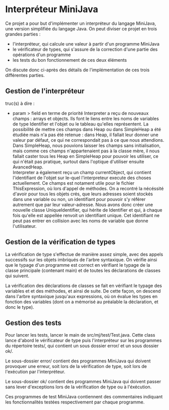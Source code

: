 # Interpréteur MiniJava

Ce projet a pour but d'implémenter un interpréteur du langage MiniJava, une version simplifiée du langage Java.
On peut diviser ce projet en trois grandes parties :
* l'interpréteur, qui calcule une valeur à partir d'un programme MiniJava
* le vérificateur de types, qui s'assure de la correction d'une partie des opérations d'un programme
* les tests du bon fonctionnement de ces deux éléments

On discute donc ci-après des détails de l'implémentation de ces trois différentes parties.

## Gestion de l'interpréteur


truc(s) à dire :
- param > field en terme de priorité
Interpreter a reçu de nouveaux champs : arrays et objects. Ils font le liens entre les noms de variables de type Identifier et l'objet ou le tableau qu'elles représentent. La possibilité de mettre ces champs dans Heap ou dans SimpleHeap a été étudiée mais n'a pas été retenue : dans Heap, il fallait leur donner une valeur par défaut, ce qui ne correspondait pas à ce que nous attendions. Dans SimpleHeap, nous pouvions laisser les champs sans initialisation, mais comme ces champs n'appartenaient pas à la classe mère, il nous fallait caster tous les Heap en SimpleHeap pour pouvoir les utiliser, ce qui n'était pas pratique, surtout dans l'optique d'utiliser ensuite AvancedHeap.    
Interpreter a également reçu un champ currentObject, qui contient l'identifiant de l'objet sur le-quel l'interpreteur execute des choses actuellement. Ce champs est notament utile pour le fichier ThisExpression, où lors d'appel de méthodes.
On a recontré la nécéssité d'avoir pour tous les objets crés, que leurs adresses soient stockés dans une variable ou non, un identifiant pour pouvoir s'y référer autrement que par leur valeur-adresse. Nous avons donc créer une nouvelle classe UniqueIdentifier, qui hérite de Identifier et qui, à chaque fois qu'elle est appellée renvoit un identifiant unique. Cet identifiant ne peut pas entrer en collision avec les noms de variable que donne l'utilisateur.  

## Gestion de la vérification de types

La vérification de type s'effectue de manière assez simple, avec des appels successifs sur les objets imbriqués de l'arbre syntaxique.
On vérifie ainsi que le typage d'un programme est correct en vérifiant le typage de la classe principale (contenant main) et de toutes les déclarations de classes qui suivent.

La vérification des déclarations de classes se fait en vérifiant le typage des variables et et des méthodes, et ainsi de suite.
De cette façon, on descend dans l'arbre syntaxique jusqu'aux expressions, où on évalue les types en fonction des variables (dont on a mémorisé au préalable la déclaration, et donc le type).

## Gestion des tests

Pour lancer les tests, lancer le main de src/mj/test/Test.java. Cette class lance d'abord le vérificateur de type puis l'interpréteur sur les programmes du répertoire tests/, qui contient un sous dossier error/ et un sous dossier ok/.  

Le sous-dossier error/ contient des programmes MiniJava qui doivent provoquer une erreur, soit lors de la vérification de type, soit lors de l'exécution par l'interpréteur.

Le sous-dossier ok/ contient des programmes MiniJava qui doivent passer sans lever d'exceptions lors de la vérification de type ou à l'éxécution.

Ces programmes de test MiniJava contiennent des commentaires indiquant les fonctionnalités testées respectivement par chaque programme.
